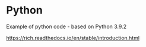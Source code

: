 # Python
Example of python code - based on Python 3.9.2

https://rich.readthedocs.io/en/stable/introduction.html
